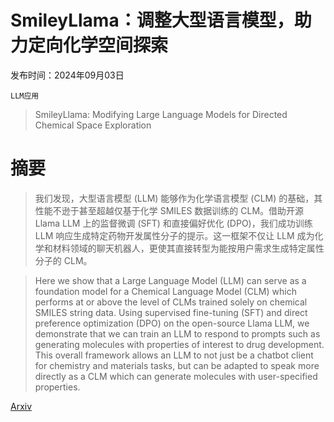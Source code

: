 # SmileyLlama：调整大型语言模型，助力定向化学空间探索

发布时间：2024年09月03日

`LLM应用`

> SmileyLlama: Modifying Large Language Models for Directed Chemical Space Exploration

# 摘要

> 我们发现，大型语言模型 (LLM) 能够作为化学语言模型 (CLM) 的基础，其性能不逊于甚至超越仅基于化学 SMILES 数据训练的 CLM。借助开源 Llama LLM 上的监督微调 (SFT) 和直接偏好优化 (DPO)，我们成功训练 LLM 响应生成特定药物开发属性分子的提示。这一框架不仅让 LLM 成为化学和材料领域的聊天机器人，更使其直接转型为能按用户需求生成特定属性分子的 CLM。

> Here we show that a Large Language Model (LLM) can serve as a foundation model for a Chemical Language Model (CLM) which performs at or above the level of CLMs trained solely on chemical SMILES string data. Using supervised fine-tuning (SFT) and direct preference optimization (DPO) on the open-source Llama LLM, we demonstrate that we can train an LLM to respond to prompts such as generating molecules with properties of interest to drug development. This overall framework allows an LLM to not just be a chatbot client for chemistry and materials tasks, but can be adapted to speak more directly as a CLM which can generate molecules with user-specified properties.

[Arxiv](https://arxiv.org/abs/2409.02231)